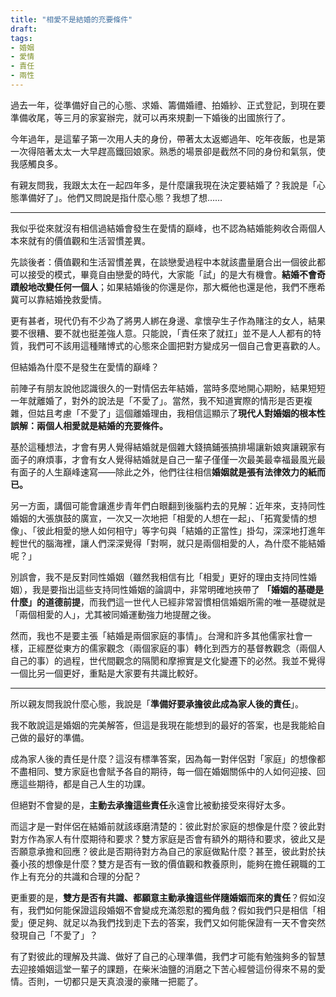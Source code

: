 ```yaml
---
title: "相愛不是結婚的充要條件"
draft: 
tags: 
- 婚姻
- 愛情
- 責任
- 兩性
---
```

過去一年，從準備好自己的心態、求婚、籌備婚禮、拍婚紗、正式登記，到現在要準備收尾，等三月的家宴辦完，就可以再來規劃一下婚後的出國旅行了。

今年過年，是這輩子第一次用人夫的身份，帶著太太返鄉過年、吃年夜飯，也是第一次得陪著太太一大早趕高鐵回娘家。熟悉的場景卻是截然不同的身份和氣氛，使我感觸良多。

有親友問我，我跟太太在一起四年多，是什麼讓我現在決定要結婚了？我說是「心態準備好了」。他們又問說是指什麼心態？我想了想……

---

我似乎從來就沒有相信過結婚會發生在愛情的巔峰，也不認為結婚能夠收合兩個人本來就有的價值觀和生活習慣差異。

先談後者：價值觀和生活習慣差異，在談戀愛過程中本就該盡量磨合出一個彼此都可以接受的模式，畢竟自由戀愛的時代，大家能「試」的是大有機會。**結婚不會奇蹟般地改變任何一個人**；如果結婚後的你還是你，那大概他也還是他，我們不應希冀可以靠結婚挽救愛情。

更有甚者，現代仍有不少為了將男人綁在身邊、拿懷孕生子作為賭注的女人，結果要不很糟、要不就也挺差強人意。只能說，「責任來了就扛」並不是人人都有的特質，我們可不該用這種賭博式的心態來企圖把對方變成另一個自己會更喜歡的人。

但結婚為什麼不是發生在愛情的巔峰？

前陣子有朋友說他認識很久的一對情侶去年結婚，當時多麼地開心期盼，結果短短一年就離婚了，對外的說法是「不愛了」。當然，我不知道實際的情形是否更複雜，但姑且考慮「不愛了」這個離婚理由，我相信這顯示了**現代人對婚姻的根本性誤解：兩個人相愛就是結婚的充要條件。**

基於這種想法，才會有男人覺得結婚就是個雜大錢搞鋪張搞排場讓新娘爽讓親家有面子的麻煩事，才會有女人覺得結婚就是自己一輩子僅僅一次最美最幸福最風光最有面子的人生巔峰速寫——除此之外，他們往往相信**婚姻就是張有法律效力的紙而已。**

另一方面，講個可能會讓進步青年們白眼翻到後腦杓去的見解：近年來，支持同性婚姻的大張旗鼓的廣宣，一次又一次地把「相愛的人想在一起」、「拓寬愛情的想像」、「彼此相愛的戀人如何相守」等字句與「結婚的正當性」掛勾，深深地打進年輕世代的腦海裡，讓人們深深覺得「對啊，就只是兩個相愛的人，為什麼不能結婚呢？」

別誤會，我不是反對同性婚姻（雖然我相信有比「相愛」更好的理由支持同性婚姻），我是要指出這些支持同性婚姻的論調中，非常明確地挾帶了 **「婚姻的基礎是什麼」的道德前提**，而我們這一世代人已經非常習慣相信婚姻所需的唯一基礎就是「兩個相愛的人」，尤其被同婚運動強力地提醒之後。

然而，我也不是要主張「結婚是兩個家庭的事情」。台灣和許多其他儒家社會一樣，正經歷從東方的儒家觀念（兩個家庭的事）轉化到西方的基督教觀念（兩個人自己的事）的過程，世代間觀念的隔閡和摩擦實是文化變遷下的必然。我並不覺得一個比另一個更好，重點是大家要有共識比較好。

---

所以親友問我說什麼心態，我說是「**準備好要承擔彼此成為家人後的責任**」。

我不敢說這是婚姻的完美解答，但這是我現在能想到的最好的答案，也是我能給自己做的最好的準備。

成為家人後的責任是什麼？這沒有標準答案，因為每一對伴侶對「家庭」的想像都不盡相同、雙方家庭也會賦予各自的期待，每一個在婚姻關係中的人如何迎接、回應這些期待，都是自己人生的功課。

但絕對不會變的是，**主動去承擔這些責任**永遠會比被動接受來得好太多。

而這才是一對伴侶在結婚前就該琢磨清楚的：彼此對於家庭的想像是什麼？彼此對對方作為家人有什麼期待和要求？雙方家庭是否會有額外的期待和要求，彼此又是否願意承擔和回應？彼此是否期待對方為自己的家庭做點什麼？甚至，彼此對於扶養小孩的想像是什麼？雙方是否有一致的價值觀和教養原則，能夠在擔任親職的工作上有充分的共識和合理的分配？

更重要的是，**雙方是否有共識、都願意主動承擔這些伴隨婚姻而來的責任**？假如沒有，我們如何能保證這段婚姻不會變成充滿怨懟的獨角戲？假如我們只是相信「相愛」便足夠、就足以為我們找到走下去的答案，我們又如何能保證有一天不會突然發現自己「不愛了」？

有了對彼此的理解及共識、做好了自己的心理準備，我們才可能有勉強夠多的智慧去迎接婚姻這堂一輩子的課題，在柴米油鹽的消磨之下苦心經營這份得來不易的愛情。否則，一切都只是天真浪漫的豪賭一把罷了。